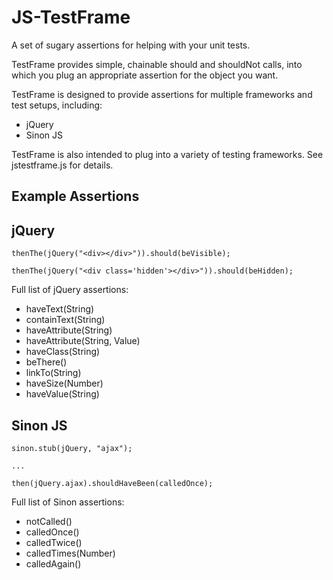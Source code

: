 JS-TestFrame
============

A set of sugary assertions for helping with your unit tests.

TestFrame provides simple, chainable should and shouldNot calls, into which you plug an appropriate
assertion for the object you want.

TestFrame is designed to provide assertions for multiple frameworks and test setups, including:
* jQuery
* Sinon JS

TestFrame is also intended to plug into a variety of testing frameworks. See jstestframe.js for details.

Example Assertions
------------------

jQuery
------

```
thenThe(jQuery("<div></div>")).should(beVisible);

thenThe(jQuery("<div class='hidden'></div>")).should(beHidden);
```

Full list of jQuery assertions:

* haveText(String)
* containText(String)
* haveAttribute(String)
* haveAttribute(String, Value)
* haveClass(String)
* beThere()
* linkTo(String)
* haveSize(Number)
* haveValue(String)

Sinon JS
--------

```
sinon.stub(jQuery, "ajax");

...

then(jQuery.ajax).shouldHaveBeen(calledOnce);
```

Full list of Sinon assertions:

* notCalled()
* calledOnce()
* calledTwice()
* calledTimes(Number)
* calledAgain()



